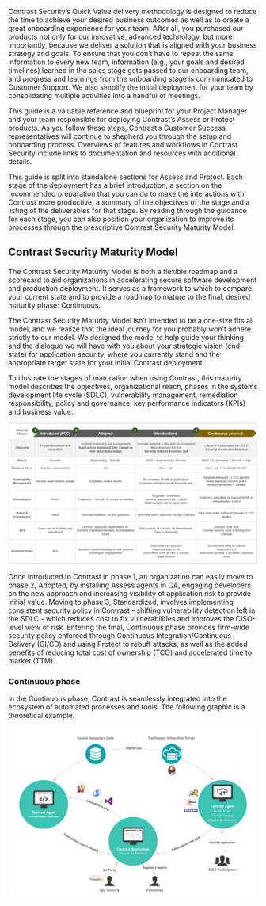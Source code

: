 <!--
title: "New Customer Implementation Guide: Introduction"
description: "Introduction to Contrast setup and onboarding"
tags: "Contrast installation setup onboarding customer"
-->

Contrast Security’s Quick Value delivery methodology is designed to reduce the time to achieve your desired business outcomes as well as to create a great onboarding experience for your team. After all, you purchased our products not only for our innovative, advanced technology, but more importantly, because we deliver a solution that is aligned with your business strategy and goals. To ensure that you don’t have to repeat the same information to every new team, information (e.g., your goals and desired timelines) learned in the sales stage gets passed to our onboarding team, and progress and learnings from the onboarding stage is communicated to Customer Support. We also simplify the initial deployment for your team by consolidating multiple activities into a handful of meetings.

This guide is a valuable reference and blueprint for your Project Manager and your team responsible for deploying Contrast’s Assess or Protect products. As you follow these steps, Contrast’s Customer Success representatives will continue to shepherd you through the setup and onboarding process. Overviews of features and workflows in Contrast Security include links to documentation and resources with additional details.

This guide is split into standalone sections for Assess and Protect. Each stage of the deployment has a brief introduction, a section on the recommended preparation that you can do to make the interactions with Contrast more productive, a summary of the objectives of the stage and a listing of the deliverables for that stage. By reading through the guidance for each stage, you can  also position your organization to improve its processes through the prescriptive Contrast Security Maturity Model. 


## Contrast Security Maturity Model

The Contrast Security Maturity Model is both a flexible roadmap and a scorecard to aid organizations in accelerating secure software development and production deployment. It serves as a framework to which to compare your current state and to provide a roadmap to mature to the final, desired maturity phase: Continuous.

The Contrast Security Maturity Model isn’t intended to be a one-size fits all model, and we realize that the ideal journey for you probably won’t  adhere strictly to our model. We designed the model to help guide your thinking and the dialogue we will have with you about your strategic vision (end-state) for application security, where you currently stand and the appropriate target state for your initial Contrast deployment.

To illustrate the stages of maturation when using Contrast, this maturity model describes the objectives, organizational reach, phases in the systems development life cycle (SDLC), vulnerability management, remediation responsibility, policy and governance, key performance indicators (KPIs) and business value.

<a href="assets/images/Contrast-maturity-model.png" rel="lightbox" title="Contrast Security Maturity Model"><img class="thumbnail" src="assets/images/Contrast-maturity-model.png"/></a>

Once introduced to Contrast in phase 1, an organization can easily move to phase 2, Adopted, by installing Assess agents in QA, engaging developers on the new approach and increasing visibility of application risk to provide initial value. Moving to phase 3, Standardized, involves implementing consistent security policy in Contrast - shifting vulnerability detection left in the SDLC - which reduces cost to fix vulnerabilities and improves the CISO-level view of risk. Entering the final, Continuous phase provides firm-wide security policy enforced through Continuous Integration/Continuous Delivery (CI/CD) and  using Protect to rebuff attacks, as well as the added benefits of reducing total cost of ownership (TCO) and accelerated time to market (TTM).

### Continuous phase

In the Continuous phase, Contrast is seamlessly integrated into the ecosystem of automated processes and tools. The following graphic is a theoretical example.

<a href="assets/images/Continuous-phase-infographic.png" rel="lightbox" title="Continuous phase of the Contrast Security Maturity Model"><img class="thumbnail" src="assets/images/Continuous-phase-infographic.png"/></a>



